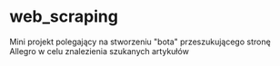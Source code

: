 # web_scraping

Mini projekt polegający na stworzeniu "bota" przeszukującego stronę Allegro w celu znalezienia szukanych artykułów